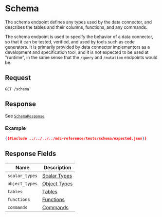# Schema

The schema endpoint defines any types used by the data connector, and describes the tables and their columns, functions, and any commands.

The schema endpoint is used to specify the behavior of a data connector, so that it can be tested, verified, and used by tools such as code generators. It is primarily provided by data connector implementors as a development and specification tool, and it is not expected to be used at "runtime", in the same sense that the `/query` and `/mutation` endpoints would be.

## Request

```
GET /schema
```

## Response

See [`SchemaResponse`](../../reference/types.md#schemaresponse)

### Example

```json
{{#include ../../../../ndc-reference/tests/schema/expected.json}}
```

## Response Fields

| Name | Description |
|------|-------------|
| `scalar_types` | [Scalar Types](scalar-types.md) |
| `object_types` | [Object Types](object-types.md) |
| `tables` | [Tables](tables.md) |
| `functions` | [Functions](Functions.md) |
| `commands` | [Commands](commands.md) |